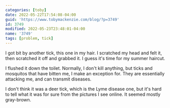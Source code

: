 ```yaml
---
categories: [toby]
date: 2022-05-22T17:54:08-04:00
guid: 'https://www.tobymackenzie.com/blog/?p=3749'
id: 3749
modified: 2022-05-23T23:48:01-04:00
name: '3749'
tags: [problem, tick]
---
```


I got bit by another tick, this one in my hair.  I scratched my head and felt it, then scratched it off and grabbed it.  I guess it's time for my summer haircut.

<!--more-->

I flushed it down the toilet.  Normally, I don't kill anything, but ticks and mosquitos that have bitten me, I make an exception for.  They are essentially attacking me, and can transmit diseases.

I don't think it was a deer tick, which is the Lyme disease one, but it's hard to tell what it was for sure from the pictures I see online.  It seemed mostly gray-brown.
